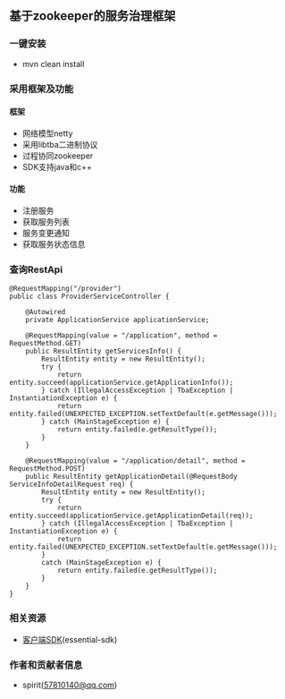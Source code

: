 

## 基于zookeeper的服务治理框架



### 一键安装

- mvn clean install



### 采用框架及功能

#### 框架

- 网络模型netty
- 采用libtba二进制协议
- 过程协同zookeeper
- SDK支持java和c++

#### 功能

- 注册服务
- 获取服务列表
- 服务变更通知
- 获取服务状态信息












### 查询RestApi

```
@RequestMapping("/provider")
public class ProviderServiceController {

    @Autowired
    private ApplicationService applicationService;

    @RequestMapping(value = "/application", method = RequestMethod.GET)
    public ResultEntity getServicesInfo() {
        ResultEntity entity = new ResultEntity();
        try {
            return entity.succeed(applicationService.getApplicationInfo());
        } catch (IllegalAccessException | TbaException | InstantiationException e) {
            return entity.failed(UNEXPECTED_EXCEPTION.setTextDefault(e.getMessage()));
        } catch (MainStageException e) {
            return entity.failed(e.getResultType());
        }
    }

    @RequestMapping(value = "/application/detail", method = RequestMethod.POST)
    public ResultEntity getApplicationDetail(@RequestBody ServiceInfoDetailRequest req) {
        ResultEntity entity = new ResultEntity();
        try {
            return entity.succeed(applicationService.getApplicationDetail(req));
        } catch (IllegalAccessException | TbaException | InstantiationException e) {
            return entity.failed(UNEXPECTED_EXCEPTION.setTextDefault(e.getMessage()));
        }
        catch (MainStageException e) {
            return entity.failed(e.getResultType());
        }
    }
}
```



### 相关资源

- [客户端SDK](https://github.com/wanghuan578/essential-sdk)(essential-sdk)



### 作者和贡献者信息


- spirit(57810140@qq.com)

